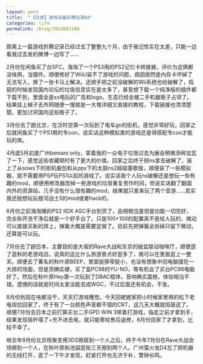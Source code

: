 ```yaml
---
layout: post
title:  "【日常】游戏设备折腾记录04"
categories: life
permalink: /blog/2024081100
---
```


距离上一篇游戏折腾记录已经过去了整整九个月，由于我记性实在太差，只能一边看我过去发的微博一边写了……

2月份在闲鱼买了台SFC，海淘了一个PS3用的PS2记忆卡转接器，评价为这俩都没啥用，当摆件。顺便修好了WiiU装不了游戏的问题，病因居然是内存卡坏掉了无法写入，换了一张卡马上解决。还顺手把之前没破解的Wii系统也给破解了，捣鼓的时候发现国内论坛的垃圾信息实在是太多了，甚至想下载一个纯净版的插件都下载不到，里面全是xx电玩的广告和logo，生态已经全被二手机器贩子占领了。结果挂上梯子去外网随便一搜就是一大堆详细又直接的教程，下载链接也清清楚楚。更加讨厌国内这些贩子了。

3月份去了趟北京，在泛时空第一次玩到了电车go的街机，感觉非常好玩，回家之后就闲鱼买了个PS1用的专con，说实话这种模拟类的游戏还是得搭配专con才能玩的爽。

4月底5月初是广州bemani only，拿着我的一众电子垃圾过去为展会稍微添砖加瓦了一下，感觉这些收藏顿时有了更大的价值。回家之后终于把ns拿去破解了，装上了从sows下的街机曲包和从ppx下的太鼓ns2超级塞歌版，顺便装了一些模拟器，就不需要用PSP玩PS1以前的游戏了。说实话我个人玩ns破解还是想玩一些有趣的mod，顺便用修改器改掉一些游戏的垃圾重复劳作时间，但说实话翻了翻国内外的资源站，几乎没有什么很有趣的mod，结果就只拿来玩了两个音游……其实我还挺想玩玩银河战士5的mod或者hack的。

6月份之前海淘赌的PS2 IIDX ASC手台到货了，品相相当差但是功能一切完好，完全拆开洗干净后就是一个好手台了。只是100+100的配置真不是给人玩的，微动可以直接买新的焊上，弹簧大概是需要定做了。目前先把弹簧全拆掉只留下微动，还算是可以玩。

7月份去了趟日本，主要目的是大坂的Rave大战和东京的破盆联动咖啡厅，顺便逛了逛秋的老游戏店。说真的这比什么旅游景点好逛多了，我可以在里面逛上一整天。顺便去了著名的秋叶原BEEP，里面挺狭窄挺小，也没有想象中旧电脑摆在一大排的场面，但是货确实硬，买了盒PC98的YU-NO，等有机会了买台PC98电脑好了。然后在秋叶原Hey第一次玩到了DBAC框体，音响确实震撼，体验相当不错。遗憾的话就是时间太紧没能去成WGC，不过后面还有机会，不急。

8月份到现在啥都没干，天天打游戏睡觉。今天回姥姥家把小时候家里用的松下老电视拉回家了，终于有了一台颜色声音都不错的CRT，这几天大概就捣鼓这了。顺便7月份去日本之前打算买台二手GPD WIN 3带着打游戏，临走之前才拿到手，结果发现摇杆塌了+充不进去电，就只能寄给售后返修，8月份回家了才拿到，比较不幸了。

继去年9月份北京核聚变用3DS擦肩到一个人之后，终于今年7月份在Rave大战会场擦到一个人，在秋叶原和池袋逛街三天擦到两个人。广州萤火虫D4忘了把机器的无线打开，逛了一下午才发现，赶紧打开也无济于补，警钟长鸣。
